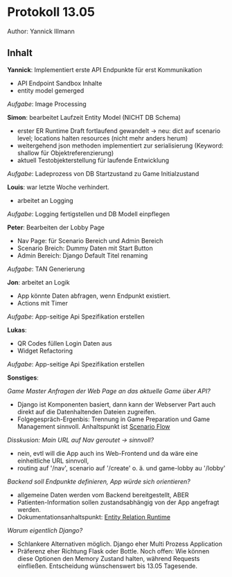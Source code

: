 # Protokoll 13.05

Author: Yannick Illmann

## Inhalt

**Yannick**: Implementiert erste API Endpunkte für erst Kommunikation

- API Endpoint Sandbox Inhalte
- entity model gemerged

_Aufgabe_: Image Processing

**Simon**: bearbeitet Laufzeit Entity Model (NICHT DB Schema)

- erster ER Runtime Draft fortlaufend gewandelt -> neu: dict auf scenario level; locations halten resources (nicht mehr anders herum)
- weitergehend json methoden implementiert zur serialisierung (Keyword: shallow für Objektreferenzierung)
- aktuell Testobjekterstellung für laufende Entwicklung

_Aufgabe_: Ladeprozess von DB Startzustand zu Game Initialzustand

**Louis**: war letzte Woche verhindert.

- arbeitet an Logging

_Aufgabe_: Logging fertigstellen und DB Modell einpflegen

**Peter**: Bearbeiten der Lobby Page

- Nav Page: für Scenario Bereich und Admin Bereich
- Scenario Breich: Dummy Daten mit Start Button
- Admin Bereich: Django Default Titel renaming

_Aufgabe_: TAN Generierung

**Jon**: arbeitet an Logik

- App könnte Daten abfragen, wenn Endpunkt existiert.
- Actions mit Timer

_Aufgabe_: App-seitige Api Spezifikation erstellen

**Lukas**:

- QR Codes füllen Login Daten aus
- Widget Refactoring

_Aufgabe_: App-seitige Api Spezifikation erstellen

**Sonstiges**:

_Game Master Anfragen der Web Page an das aktuelle Game über API?_

- Django ist Komponenten basiert, dann kann der Webserver Part auch direkt auf die Datenhaltenden Dateien zugreifen.
- Folgegespräch-Ergenbis: Trennung in Game Preparation und Game Management sinnvoll. Anhaltspunkt ist [Scenario Flow](../../doc/server/Scenario%20Flow.svg)

_Disskusion: Main URL auf Nav geroutet -> sinnvoll?_

- nein, evtl will die App auch ins Web-Frontend und da wäre eine einheitliche URL sinnvoll,
- routing auf '/nav', scenario auf '/create' o. ä. und game-lobby au '/lobby'

_Backend soll Endpunkte definieren, App würde sich orientieren?_

- allgemeine Daten werden vom Backend bereitgestellt, ABER
- Patienten-Information sollen zustandsabhängig von der App angefragt werden.
- Dokumentationsanhaltspunkt: [Entity Relation Runtime](../../doc/server/entity_relation_runtime.svg)

_Warum eigentlich Django?_

- Schlankere Alternativen möglich. Django eher Multi Prozess Application
- Präferenz eher Richtung Flask oder Bottle. Noch offen: Wie können diese Optionen den Memory Zustand halten, während Requests einfließen. Entscheidung wünschenswert bis 13.05 Tagesende.
